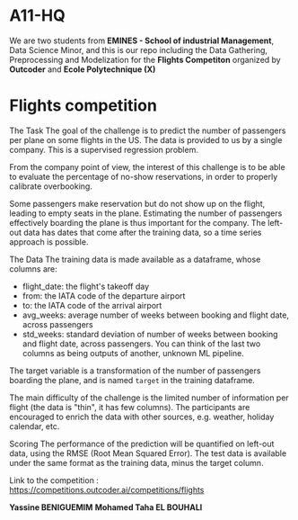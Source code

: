 # A11-HQ
We are two students from **EMINES - School of industrial Management**, Data Science Minor, and this is our repo including the Data Gathering, Preprocessing and Modelization for the **Flights Competiton** organized by **Outcoder** and **Ecole Polytechnique (X)**

# Flights competition
The Task
The goal of the challenge is to predict the number of passengers per plane on some flights in the US. The data is provided to us by a single company. This is a supervised regression problem.

From the company point of view, the interest of this challenge is to be able to evaluate the percentage of no-show reservations, in order to properly calibrate overbooking.

Some passengers make reservation but do not show up on the flight, leading to empty seats in the plane. Estimating the number of passengers effectively boarding the plane is thus important for the company. The left-out data has dates that come after the training data, so a time series approach is possible.

The Data
The training data is made available as a dataframe, whose columns are:

- flight_date: the flight's takeoff day
- from: the IATA code of the departure airport
- to: the IATA code of the arrival airport
- avg_weeks: average number of weeks between booking and flight date, across passengers
- std_weeks: standard deviation of number of weeks between booking and flight date, across passengers. You can think of the last two columns as being outputs of another, unknown ML pipeline.

The target variable is a transformation of the number of passengers boarding the plane, and is named `target` in the training dataframe.

The main difficulty of the challenge is the limited number of information per flight (the data is "thin", it has few columns). The participants are encouraged to enrich the data with other sources, e.g. weather, holiday calendar, etc.

Scoring
The performance of the prediction will be quantified on left-out data, using the RMSE (Root Mean Squared Error).
The test data is available under the same format as the training data, minus the target column.

Link to the competition : https://competitions.outcoder.ai/competitions/flights

**Yassine BENIGUEMIM**
**Mohamed Taha EL BOUHALI**
